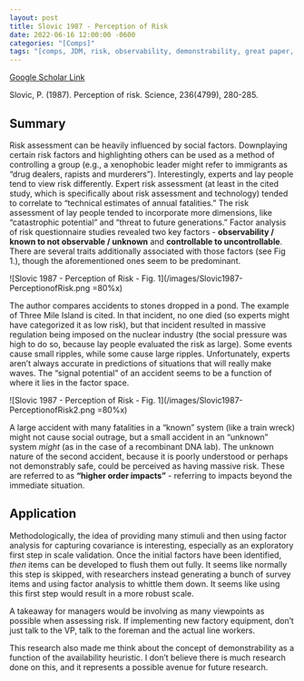```yaml
---
layout: post
title: Slovic 1987 - Perception of Risk
date: 2022-06-16 12:00:00 -0600
categories: "[Comps]"
tags: "[comps, JDM, risk, observability, demonstrability, great paper, future research]"
---
```


[Google Scholar Link](https://scholar.google.com/scholar?hl=en&as_sdt=0%2C45&q=perception+of+risk&btnG=)

Slovic, P. (1987). Perception of risk. Science, 236(4799), 280-285.

## Summary
Risk assessment can be heavily influenced by social factors.  Downplaying certain risk factors and highlighting others can be used as a method of controlling a group (e.g., a xenophobic leader might refer to immigrants as “drug dealers, rapists and murderers”).  Interestingly, experts and lay people tend to view risk differently.  Expert risk assessment (at least in the cited study, which is specifically about risk assessment and technology) tended to correlate to “technical estimates of annual fatalities.”  The risk assessment of lay people tended to incorporate more dimensions, like “catastrophic potential” and “threat to future generations.”  Factor analysis of risk questionnaire studies revealed two key factors - **observability / known to not observable / unknown** and **controllable to uncontrollable**.  There are several traits additionally associated with those factors (see Fig 1.), though the aforementioned ones seem to be predominant.

![Slovic 1987 - Perception of Risk - Fig. 1](/images/Slovic1987-PerceptionofRisk.png =80%x)

The author compares accidents to stones dropped in a pond.  The example of Three Mile Island is cited.  In that incident, no one died (so experts might have categorized it as low risk), but that incident resulted in massive regulation being imposed on the nuclear industry (the social pressure was high to do so, because lay people evaluated the risk as large).  Some events cause small ripples, while some cause large ripples.  Unfortunately, experts aren’t always accurate in predictions of situations that will really make waves.  The “signal potential” of an accident seems to be a function of where it lies in the factor space.  


![Slovic 1987 - Perception of Risk - Fig. 1](/images/Slovic1987-PerceptionofRisk2.png =80%x)

A large accident with many fatalities in a “known” system (like a train wreck) might not cause social outrage, but a small accident in an “unknown” system _might_ (as in the case of a recombinant DNA lab).  The unknown nature of the second accident, because it is poorly understood or perhaps not demonstrably safe, could be perceived as having massive risk.  These are referred to as **“higher order impacts”** - referring to impacts beyond the immediate situation.

## Application
Methodologically, the idea of providing many stimuli and then using factor analysis for capturing covariance is interesting, especially as an exploratory first step in scale validation.  Once the initial factors have been identified, _then_ items can be developed to flush them out fully.  It seems like normally this step is skipped, with researchers instead generating a bunch of survey items and using factor analysis to whittle them down.  It seems like using this first step would result in a more robust scale.

A takeaway for managers would be involving as many viewpoints as possible when assessing risk.  If implementing new factory equipment, don’t just talk to the VP, talk to the foreman and the actual line workers.

This research also made me think about the concept of demonstrability as a function of the availability heuristic.  I don’t believe there is much research done on this, and it represents a possible avenue for future research.

